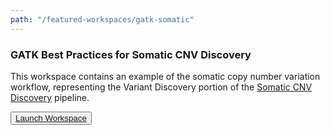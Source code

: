```yaml
---
path: "/featured-workspaces/gatk-somatic"
---
```


### GATK Best Practices for Somatic CNV Discovery

This workspace contains an example of the somatic copy number variation workflow, representing the Variant Discovery portion of the [Somatic CNV Discovery](https://software.broadinstitute.org/gatk/best-practices/workflow?id=11147) pipeline.

<button dark>[Launch Workspace](https://anvil.terra.bio/#workspaces/help-gatk/Somatic-CNVs-GATK4)</button>
